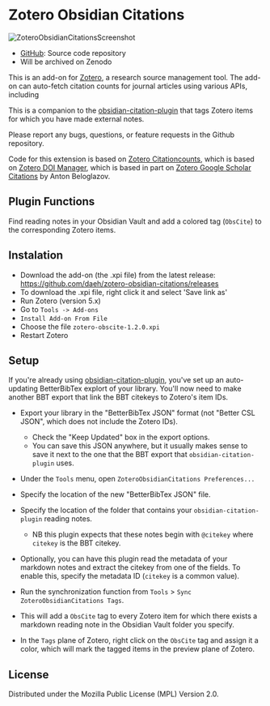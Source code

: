 # Zotero Obsidian Citations

![ZoteroObsidianCitationsScreenshot](https://user-images.githubusercontent.com/12652166/147509331-eee0dad4-8a36-490b-9bb9-f11ca6caa7be.png)

- [GitHub](https://github.com/daeh/zotero-obsidian-citations): Source
  code repository
- Will be archived on Zenodo

This is an add-on for [Zotero](https://www.zotero.org), a research
source management tool. The add-on can auto-fetch citation counts for
journal articles using various APIs, including

This is a companion to the [obsidian-citation-plugin](https://github.com/hans/obsidian-citation-plugin) that tags Zotero items for which you have made external notes.

Please report any bugs, questions, or feature requests in the Github repository.

Code for this extension is based on [Zotero Citationcounts](https://github.com/eschnett/zotero-citationcounts), which is based on [Zotero DOI
Manager](https://github.com/bwiernik/zotero-shortdoi), which is based
in part on [Zotero Google Scholar
Citations](https://github.com/beloglazov/zotero-scholar-citations) by
Anton Beloglazov.

## Plugin Functions

Find reading notes in your Obsidian Vault and add a colored tag (`ObsCite`) to the corresponding Zotero items.

## Instalation

- Download the add-on (the .xpi file) from the latest release: https://github.com/daeh/zotero-obsidian-citations/releases
- To download the .xpi file, right click it and select 'Save link as'
- Run Zotero (version 5.x)
- Go to `Tools -> Add-ons`
- `Install Add-on From File`
- Choose the file `zotero-obscite-1.2.0.xpi`
- Restart Zotero

## Setup

If you're already using [obsidian-citation-plugin](https://github.com/hans/obsidian-citation-plugin), you've set up an auto-updating BetterBibTex explort of your library. You'll now need to make another BBT export that link the BBT citekeys to Zotero's item IDs.
- Export your library in the "BetterBibTex JSON" format (not "Better CSL JSON", which does not include the Zotero IDs). 
  - Check the "Keep Updated" box in the export options.
  - You can save this JSON anywhere, but it usually makes sense to save it next to the one that the BBT export that `obsidian-citation-plugin` uses.

- Under the `Tools` menu, open `ZoteroObsidianCitations Preferences...`
- Specify the location of the new "BetterBibTex JSON" file.
- Specify the location of the folder that contains your `obsidian-citation-plugin` reading notes.
  - NB this plugin expects that these notes begin with `@citekey` where `citekey` is the BBT citekey.

- Optionally, you can have this plugin read the metadata of your markdown notes and extract the citekey from one of the fields. To enable this, specify the metadata ID (`citekey` is a common value).
- Run the synchronization function from `Tools` > `Sync ZoteroObsidianCitations Tags`.
- This will add a `ObsCite` tag to every Zotero item for which there exists a markdown reading note in the Obsidian Vault folder you specify.
- In the `Tags` plane of Zotero, right click on the `ObsCite` tag and assign it a color, which will mark the tagged items in the preview plane of Zotero.


## License

Distributed under the Mozilla Public License (MPL) Version 2.0.
